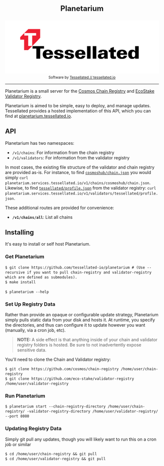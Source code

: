 <div align="center">
<p style="font-size:24px; font-weight: bold;">Planetarium</p>
<p>
      <img alt="Tessellated Logo" src="media/tessellated-logo.png" />
<small>Software by <a href="https://tessellated.io" target="_blank"> Tessellated // tessellated.io</a></small>
</p>
</div>

---
Planetarium is a small server for the [Cosmos Chain Registry](https://github.com/cosmos/chain-registry) and [EcoStake Validator Registry](https://github.com/eco-stake/validator-registry).

Planetarium is aimed to be simple, easy to deploy, and manage updates. Tessellated provides a hosted implementation of this API, which you can find at [planetarium.tessellated.io](https://planetarium.services.tessellated.io).

## API 

Planetarium has two namespaces:
- `/v1/chains`: For information from the chain registry
- `/v1/validators`: For information from the validator registry

In most cases, the existing file structure of the validator and chain registry are provided as-is. For instance, to find [`cosmoshub/chain.json`](https://github.com/cosmos/chain-registry/blob/0995e7859e47136a7cb98d97c0e93739f268b091/cosmoshub/chain.json) you would simply `curl planetarium.services.tessellated.io/v1/chains/cosmoshub/chain.json`. Likewise, to find [`tessellated/profile.json`](https://github.com/eco-stake/validator-registry/blob/e1a994fdd93af96d021fe14bd52815c2adb793cf/tessellated/profile.json) from the validator registry: ``curl planetarium.services.tessellated.io/v1/validators/tessellated/profile.json``.

These additional routes are provided for convenience:
- **`/v1/chains/all`**: List all chains

## Installing

It's easy to install or self host Planetarium. 

### Get Planetarium

```shell
$ git clone https://github.com/tessellated-io/planetarium # (Use --recursive if you want to pull chain-registry and validator-registry which are defined as submodules).
$ make install
 
$ planetarium --help
```

### Set Up Registry Data

Rather than provide an opaque or configurable update strategy, Planetarium simply pulls static data from your disk and hosts it. At runtime, you specify the directories, and thus can configure it to update however you want (manually, via a cron job, etc).

> **NOTE:** A side effect is that anything inside of your chain and validator registry folders is hosted. Be sure to not inadvertently expose sensitive data. 

You'll need to clone the Chain and Validator registry:
```shell
$ git clone https://github.com/cosmos/chain-registry /home/user/chain-registry
$ git clone https://github.com/eco-stake/validator-registry /home/user/validator-registry 
```

### Run Planetarium

```shell
$ planetarium start --chain-registry-directory /home/user/chain-registry/ -validator-registry-directory /home/user/validator-registry/ --port 8080
```

### Updating Registry Data

Simply git pull any updates, though you will likely want to run this on a cron job or similar

```shell
$ cd /home/user/chain-registry && git pull
$ cd /home/user/validator-registry && git pull
```

